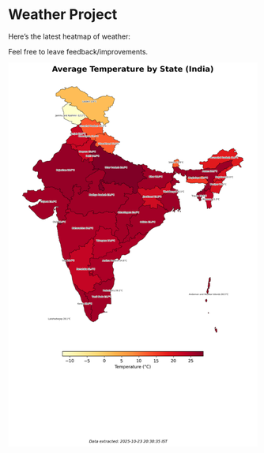 # Weather Project

Here’s the latest heatmap of weather:

Feel free to leave feedback/improvements.

![India Heatmap](docs/assets/india_heatmap.png?v=FA4315)
